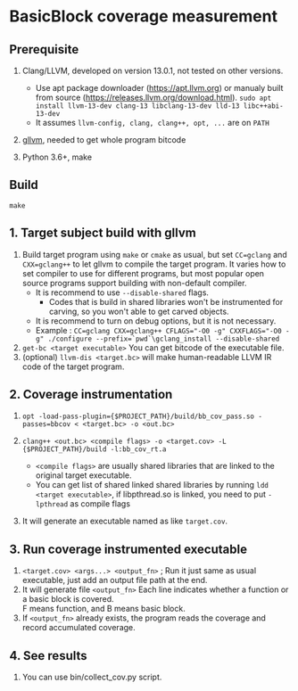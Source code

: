 # BasicBlock coverage measurement

## Prerequisite

1. Clang/LLVM, developed on version 13.0.1, not tested on other versions.
    * Use apt package downloader (https://apt.llvm.org) or manualy built from source (https://releases.llvm.org/download.html).
    `sudo apt install llvm-13-dev clang-13 libclang-13-dev lld-13 libc++abi-13-dev`
    * It assumes `llvm-config, clang, clang++, opt, ...` are on `PATH`

2. [gllvm](https://github.com/SRI-CSL/gllvm), needed to get whole program bitcode

3. Python 3.6+, make

## Build
  `make`

## 1. Target subject build with gllvm

1. Build target program using `make` or `cmake` as usual, but set `CC=gclang` and `CXX=gclang++` to let gllvm to compile the target program. It varies how to set compiler to use for different programs, but most popular open source programs support building with non-default compiler.
    * It is recommend to use `--disable-shared` flags.
        * Codes that is build in shared libraries won't be instrumented for carving, so you won't able to get carved objects.
    * It is recommend to turn on debug options, but it is not necessary.
    * Example : ``CC=gclang CXX=gclang++ CFLAGS="-O0 -g" CXXFLAGS="-O0 -g" ./configure --prefix=`pwd`\gclang_install --disable-shared``
2. `get-bc <target executable>` You can get bitcode of the executable file.
3. (optional) `llvm-dis <target.bc>` will make human-readable LLVM IR code of the target program.

## 2. Coverage instrumentation

1. `opt -load-pass-plugin={$PROJECT_PATH}/build/bb_cov_pass.so -passes=bbcov < <target.bc> -o <out.bc>`

2. `clang++ <out.bc> <compile flags> -o <target.cov> -L {$PROJECT_PATH}/build -l:bb_cov_rt.a`
    * `<compile flags>` are usually shared libraries that are linked to the original target executable.
    * You can get list of shared linked shared libraries by running `ldd <target executable>`, if libpthread.so is linked, you need to put `-lpthread` as compile flags

3. It will generate an executable named as like `target.cov`.

## 3. Run coverage instrumented executable

1. `<target.cov> <args...> <output_fn>` ; Run it just same as usual executable, just add an output file path at the end.
2. It will generate file `<output_fn>`
Each line indicates whether a function or a basic block is covered.  
F means function, and B means basic block.
3. If `<output_fn>` already exists, the program reads the coverage and record accumulated coverage.

## 4. See results

1. You can use bin/collect_cov.py script.